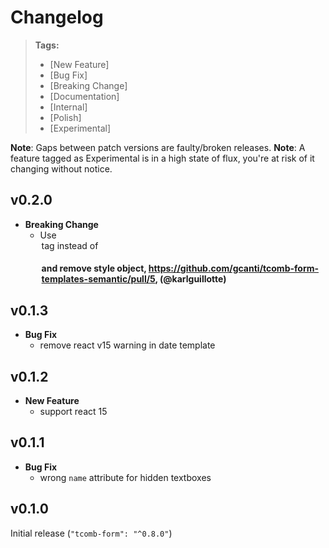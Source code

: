# Changelog

> **Tags:**
> - [New Feature]
> - [Bug Fix]
> - [Breaking Change]
> - [Documentation]
> - [Internal]
> - [Polish]
> - [Experimental]

**Note**: Gaps between patch versions are faulty/broken releases.
**Note**: A feature tagged as Experimental is in a high state of flux, you're at risk of it changing without notice.

## v0.2.0

- **Breaking Change**
  - Use <legend> tag instead of <h4> and remove style object, https://github.com/gcanti/tcomb-form-templates-semantic/pull/5, (@karlguillotte)

## v0.1.3

- **Bug Fix**
  - remove react v15 warning in date template

## v0.1.2

- **New Feature**
  - support react 15

## v0.1.1

- **Bug Fix**
  - wrong `name` attribute for hidden textboxes

## v0.1.0

Initial release (`"tcomb-form": "^0.8.0"`)

